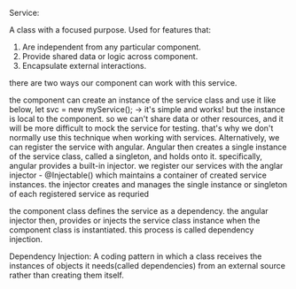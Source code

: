 Service:

A class with a focused purpose.
Used for features that:
1. Are independent from any particular component.
2. Provide shared data or logic across component.
3. Encapsulate external interactions.

there are two ways our component can work with this service.

the component can create an instance of the service class and use it like below,
let svc = new myService(); -> it's simple and works!
but the instance is local to the component.
so we can't share data or other resources, and it will be more difficult to mock the service for testing.
that's why we don't normally use this technique when working with services.
Alternatively,
we can register the service with angular. Angular then creates a single instance of the service class, called a singleton, and holds onto it.
specifically, angular provides a built-in injector.
we register our services with the anglar injector - @Injectable()
which maintains a container of created service instances. the injector creates and manages the single instance or singleton of each registered service as requried

the component class defines the service as a dependency.
the angular injector then, provides or injects the service class instance when the component class is instantiated.  this process is called dependency injection.

Dependency Injection:
A coding pattern in which a class receives the instances of objects it needs(called dependencies) from an external source rather than creating them itself.

